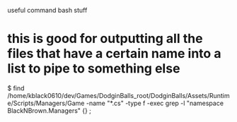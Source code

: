 useful command bash stuff

# this is good for outputting all the files that have a certain name into a list to pipe to something else
$ find /home/kblack0610/dev/Games/DodginBalls_root/DodginBalls/Assets/Runtime/Scripts/Managers/Game -name "*.cs" -type f -exec grep -l "namespace BlackNBrown.Managers" {} \;


